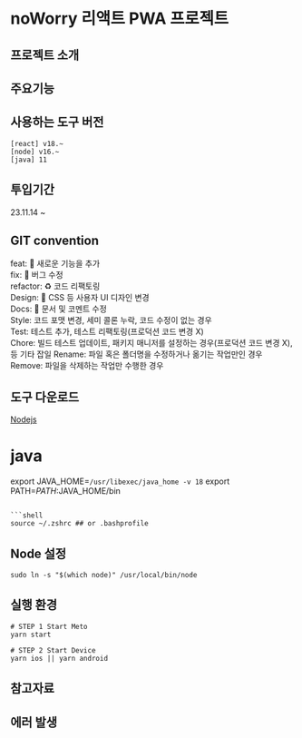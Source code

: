 # noWorry 리액트 PWA 프로젝트

## 프로젝트 소개

## 주요기능

## 사용하는 도구 버전

`[react] v18.~`  
`[node] v16.~`  
`[java] 11`

## 투입기간

23.11.14 ~

## GIT convention

feat: 🐲 새로운 기능을 추가  
fix: 🐒 버그 수정  
refactor: ♻️ 코드 리팩토링  
Design: 💄 CSS 등 사용자 UI 디자인 변경  
Docs: 📜 문서 및 코멘트 수정  
Style: 코드 포맷 변경, 세미 콜론 누락, 코드 수정이 없는 경우  
Test: 테스트 추가, 테스트 리팩토링(프로덕션 코드 변경 X)  
Chore: 빌드 테스트 업데이트, 패키지 매니저를 설정하는 경우(프로덕션 코드 변경 X), 등 기타 잡일
Rename: 파일 혹은 폴더명을 수정하거나 옮기는 작업만인 경우  
Remove: 파일을 삭제하는 작업만 수행한 경우

## 도구 다운로드

[Nodejs](https://nodejs.org/en/)

# java

export JAVA_HOME=`/usr/libexec/java_home -v 18`
export PATH=$PATH:$JAVA_HOME/bin

````

```shell
source ~/.zshrc ## or .bashprofile
````

## Node 설정

```shell
sudo ln -s "$(which node)" /usr/local/bin/node
```

## 실행 환경

```shell
# STEP 1 Start Meto
yarn start

# STEP 2 Start Device
yarn ios || yarn android
```

## 참고자료

## 에러 발생
